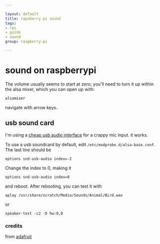 ```yaml
---

layout: default
title: rapsberry pi sound
tags: 
- rpi
- guide
- sound
group: raspberry-pi

---
```


# 	sound on raspberrypi

The volume usually seems to start at zero; you'll need to turn it up within the alsa mixer, which you can open up with:

	alsamixer

navigate with arrow keys.

## usb sound card

I'm using a [cheap usb audio interface](http://www.amazon.com/gp/product/B001MSS6CS/) for a crappy mic input. it works.

To use a usb soundcard by default, edit `/etc/modprobe.d/alsa-base.conf`. The last line should be 

	options snd-usb-audio index=-2

Change the index to 0, making it 

	options snd-usb-audio index=0

and reboot. After rebooting, you can test it with

	aplay /usr/share/scratch/Media/Sounds/Animal/Bird.wav 

or

	speaker-test -c2 -D hw:0,0

### credits

from [adafruit](http://learn.adafruit.com/usb-audio-cards-with-a-raspberry-pi/instructions)